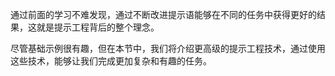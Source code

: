 通过前面的学习不难发现，通过不断改进提示语能够在不同的任务中获得更好的结果，这就是提示工程背后的整个理念。
 
尽管基础示例很有趣，但在本节中，我们将介绍更高级的提示工程技术，通过使用这些技术，能够让我们完成更加复杂和有趣的任务。
